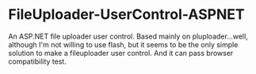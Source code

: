 FileUploader-UserControl-ASPNET
===============================

An ASP.NET file uploader user control. Based mainly on pluploader...well, although I'm not willing to use flash, but it seems to be the only simple solution to make a fileuploader user control. And it can pass browser compatibility test.
